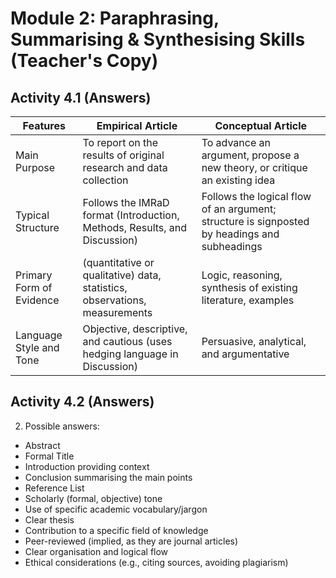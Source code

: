 <!-- Page 23 -->

# Module 2: Paraphrasing, Summarising & Synthesising Skills (Teacher's Copy)

## Activity 4.1 (Answers)

| Features | Empirical Article | Conceptual Article |
| --- | --- | --- |
| Main Purpose | To report on the results of original research and data collection | To advance an argument, propose a new theory, or critique an existing idea |
| Typical Structure | Follows the IMRaD format (Introduction, Methods, Results, and Discussion) | Follows the logical flow of an argument; structure is signposted by headings and subheadings |
| Primary Form of Evidence | (quantitative or qualitative) data, statistics, observations, measurements | Logic, reasoning, synthesis of existing literature, examples |
| Language Style and Tone | Objective, descriptive, and cautious (uses hedging language in Discussion) | Persuasive, analytical, and argumentative |

## Activity 4.2 (Answers)

2. Possible answers:
<!-- Copyright: © 2025 Language Centre-HKBU -->
<!-- Header: UCLC1008 UE1 (2025-26, S1) -->

* Abstract
* Formal Title
* Introduction providing context
* Conclusion summarising the main points
* Reference List
* Scholarly (formal, objective) tone
* Use of specific academic vocabulary/jargon
* Clear thesis
* Contribution to a specific field of knowledge
* Peer-reviewed (implied, as they are journal articles)
* Clear organisation and logical flow
* Ethical considerations (e.g., citing sources, avoiding plagiarism)